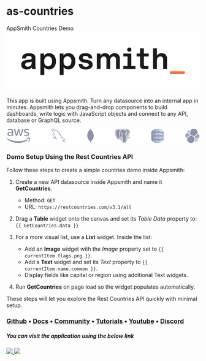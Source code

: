 # as-countries
AppSmith Countries Demo
![](https://raw.githubusercontent.com/appsmithorg/appsmith/release/static/appsmith_logo_primary.png)

This app is built using Appsmith. Turn any datasource into an internal app in minutes. Appsmith lets you drag-and-drop components to build dashboards, write logic with JavaScript objects and connect to any API, database or GraphQL source.

![](https://raw.githubusercontent.com/appsmithorg/appsmith/release/static/images/integrations.png)

### Demo Setup Using the Rest Countries API

Follow these steps to create a simple countries demo inside Appsmith:

1. Create a new API datasource inside Appsmith and name it **GetCountries**.
   - Method: `GET`
   - URL: `https://restcountries.com/v3.1/all`

2. Drag a **Table** widget onto the canvas and set its *Table Data* property to:
   ```{{ GetCountries.data }}```

3. For a more visual list, use a **List** widget. Inside the list:
   - Add an **Image** widget with the *Image* property set to `{{ currentItem.flags.png }}`.
   - Add a **Text** widget and set its *Text* property to `{{ currentItem.name.common }}`.
   - Display fields like capital or region using additional Text widgets.

4. Run **GetCountries** on page load so the widget populates automatically.

These steps will let you explore the Rest Countries API quickly with minimal setup.


### [Github](https://github.com/appsmithorg/appsmith) • [Docs](https://docs.appsmith.com/?utm_source=github&utm_medium=social&utm_content=appsmith_docs&utm_campaign=null&utm_term=appsmith_docs) • [Community](https://community.appsmith.com/) • [Tutorials](https://github.com/appsmithorg/appsmith/tree/update/readme#tutorials) • [Youtube](https://www.youtube.com/appsmith) • [Discord](https://discord.gg/rBTTVJp)

##### You can visit the application using the below link

###### [![](https://assets.appsmith.com/git-sync/Buttons.svg) ](https://branch.appsmith.com/applications/682cc2b6ffd904675a8cb5a3/pages/682cc2b6ffd904675a8cb5a5) [![](https://assets.appsmith.com/git-sync/Buttons2.svg)](https://branch.appsmith.com/applications/682cc2b6ffd904675a8cb5a3/pages/682cc2b6ffd904675a8cb5a5/edit)
